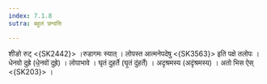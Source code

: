 ```yaml
---
index: 7.1.8
sutra: बहुलं छन्दसि

---
```

 शीङो रुट् <{SK2442}> ।रुडागमः स्यात् । लोपस्त आत्मनेपदेषु <{SK3563}> इति पक्षे तलोपः । धेनवो दुह्रे (धे॒नवो॑ दुह्रे) । लोपाभावे । घृतं दुहर्ते (घृ॒तं दु॑हर्ते) । अदृश्रमस्य (अदृ॑श्रमस्य) । अतो भिस ऐस् <{SK203}> ।